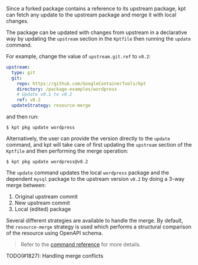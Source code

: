 Since a forked package contains a reference to its upstream package, kpt can fetch any update to the
upstream package and merge it with local changes.

The package can be updated with changes from upstream in a declarative way by updating the
`upstream` section in the `Kptfile` then running the `update` command.

For example, change the value of `upstream.git.ref` to `v0.2`:

```yaml
upstream:
  type: git
  git:
    repo: https://github.com/GoogleContainerTools/kpt
    directory: /package-examples/wordpress
    # Update v0.1 to v0.2
    ref: v0.2
  updateStrategy: resource-merge
```

and then run:

```shell
$ kpt pkg update wordpress
```

Alternatively, the user can provide the version directly to the `update` command, and kpt will take
care of first updating the `upstream` section of the `Kptfile` and then performing the merge
operation:

```shell
$ kpt pkg update wordpress@v0.2
```

The `update` command updates the local `wordpress` package and the dependent `mysql` package to the
upstream version `v0.2` by doing a 3-way merge between:

1. Original upstream commit
2. New upstream commit
3. Local (edited) package

Several different strategies are available to handle the merge. By default, the `resource-merge`
strategy is used which performs a structural comparison of the resource using OpenAPI schema.

> Refer to the [command reference][update-doc] for more details.

[update-doc]: /reference/pkg/update/

TODO(#1827): Handling merge conflicts
